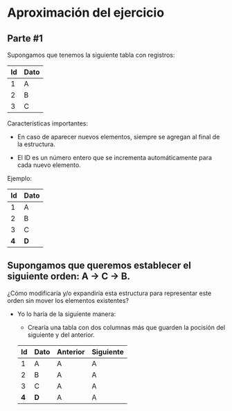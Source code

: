 # Aproximación del ejercicio

## Parte #1
Supongamos que tenemos la siguiente tabla con registros:

| Id | Dato | 
|----------|----------|
| 1    | A   |
| 2    | B   |
| 3    | C   | 

Características importantes:

- En caso de aparecer nuevos elementos, siempre se agregan al final de la estructura.


- El ID es un número entero que se incrementa automáticamente para cada nuevo elemento.

Ejemplo:

| Id | Dato | 
|----------|----------|
| 1    | A   |
| 2    | B   |
| 3    | C   | 
| **4**    | **D**   | 


## Supongamos que queremos establecer el siguiente orden: A -> C -> B.

¿Cómo modificaría y/o expandiría esta estructura para representar este orden sin mover los elementos existentes?

- Yo lo haría de la siguiente manera: 
    - Crearía una tabla con dos columnas más que guarden la pocisión del siguiente y del anterior.

    | Id | Dato | Anterior | Siguiente |
    |----|----------|----|----|
    | 1    | A   | A   | A   |
    | 2    | B   | A   | A   |
    | 3    | C   |  A  | A   |
    | **4**| **D**   | A   | A   | 



